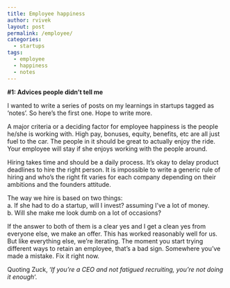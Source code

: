 ```yaml
---
title: Employee happiness
author: rvivek
layout: post
permalink: /employee/
categories:
  - startups
tags:
  - employee
  - happiness
  - notes
---
```

**#1: Advices people didn&#8217;t tell me**

I wanted to write a series of posts on my learnings in startups tagged as &#8216;notes&#8217;. So here&#8217;s the first one. Hope to write more.

A major criteria or a deciding factor for employee happiness is the people he/she is working with. High pay, bonuses, equity, benefits, etc are all just fuel to the car. The people in it should be great to actually enjoy the ride. Your employee will stay if she enjoys working with the people around.

Hiring takes time and should be a daily process. It&#8217;s okay to delay product deadlines to hire the right person. It is impossible to write a generic rule of hiring and who&#8217;s the right fit varies for each company depending on their ambitions and the founders attitude.

The way we hire is based on two things:  
a. If she had to do a startup, will I invest? assuming I&#8217;ve a lot of money.  
b. Will she make me look dumb on a lot of occasions?

If the answer to both of them is a clear yes and I get a clean yes from everyone else, we make an offer. This has worked reasonably well for us. But like everything else, we&#8217;re iterating. The moment you start trying different ways to retain an employee, that&#8217;s a bad sign. Somewhere you&#8217;ve made a mistake. Fix it right now.

Quoting Zuck, &#8216;*If you&#8217;re a CEO and not fatigued recruiting, you&#8217;re not doing it enough*&#8216;.